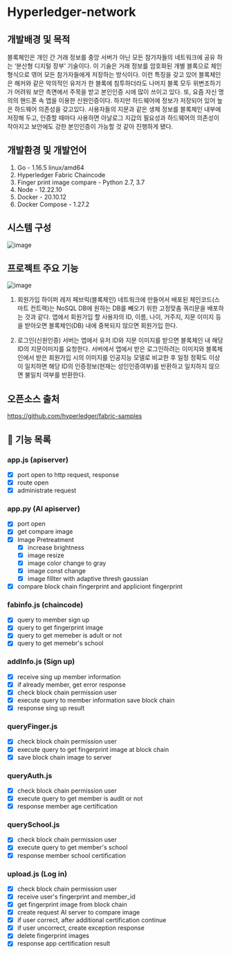 # Hyperledger-network

## 개발배경 및 목적
블록체인은 개인 간 거래 정보를 중앙 서버가 아닌 모든 참가자들의 네트워크에 공유 하는 ‘분산형 디지털 장부’ 기술이다.
이 기술은 거래 정보를 암호화된 개별 블록으로 체인형식으로 엮어 모든 참가자들에게 저장하는 방식이다.
이런 특징을 갖고 있어 블록체인은 해커와 같은 악의적인 유저가 한 블록에 침투하더라도 나머지 블록 모두 위변조하기가 어려워 보안 측면에서 주목을 받고 본인인증 시에 많이 쓰이고 있다.
또, 요즘 자신 명의의 핸드폰 속 앱을 이용한 신원인증이다. 하지만 하드웨어에 정보가 저장되어 있어 높은 하드웨어 의존성을 갖고있다. 사용자들의 지문과 같은 생체 정보를 블록체인 내부에 저장해 두고, 인증할 때마다 사용하면 아날로그 지갑의 필요성과 하드웨어의 의존성이 작아지고 보안에도 강한 본인인증이 가능할 것 같아 진행하게 됐다.


## 개발환경 및 개발언어
1. Go - 1.16.5 linux/amd64
2. Hyperledger Fabric Chaincode 
3. Finger print image compare  - Python 2.7, 3.7
4. Node - 12.22.10
5. Docker - 20.10.12
6. Docker Compose - 1.27.2

## 시스템 구성
![image](https://user-images.githubusercontent.com/76714219/190954793-6fc688dc-6f1c-4379-8eae-66621eef6f94.png)


## 프로젝트 주요 기능
![image](https://user-images.githubusercontent.com/76714219/190954950-3d1f7681-fbf6-4059-9f20-7c3044eb9412.png)

1. 회원가입
하이퍼 레저 페브릭(블록체인) 네트워크에 만들어서 배포된 체인코드(스마트 컨트랙)는 NoSQL DB에 원하는 DB를 빼오기 위한 고정맞춤 쿼리문을 배포하는 것과 같다. 앱에서 회원가입 할 사용자의 ID, 이름, 나이, 거주지, 지문 이미지 등을 받아오면 블록체인(DB) 내에 중복되지 않으면 회원가입 한다.

2. 로그인(신원인증)
서버는 앱에서 유저 ID와 지문 이미지를 받으면 블록체인 내 해당 ID의 지문이미지를 요청한다. 서버에서 앱에서 받은 로그인하려는 이미지와 블록체인에서 받은 회원가입 시의 이미지를 인공지능 모델로 비교한 후 일정 정확도 이상이 일치하면 해당 ID의 인증정보(현재는 성인인증여부)를 반환하고 일치하지 않으면 불일치 여부를 반환한다.


## 오픈소스 출처
https://github.com/hyperledger/fabric-samples

## 🚀 기능 목록
### app.js (apiserver)
- [x] port open to http request, response
- [x] route open
- [x] administrate request
### app.py (AI apiserver)
- [x] port open
- [x] get compare image
- [x] Image Pretreatment
    - [x] increase brightness
    - [x] image resize
    - [x] image color change to gray
    - [x] image const change
    - [x] image fillter with adaptive thresh gaussian
- [x] compare block chain fingerprint and appliciont fingerprint
### fabinfo.js (chaincode)
- [x] query to member sign up 
- [x] query to get fingerprint image
- [x] query to get memeber is adult or not
- [x] query to get memebr's school
### addInfo.js (Sign up)
- [x] receive sing up member information
- [x] if already member, get error response
- [x] check block chain permission user
- [x] execute query to member information save block chain
- [x] response sing up result
### queryFinger.js
- [x] check block chain permission user
- [x] execute query to get fingerprint image at block chain
- [x] save block chain image to server
### queryAuth.js
- [x] check block chain permission user
- [x] execute query to get member is audlt or not
- [x] response member age certification
### querySchool.js
- [x] check block chain permission user
- [x] execute query to get member's school
- [x] response member school certification
### upload.js (Log in)
- [x] check block chain permission user
- [x] receive user's fingerprint and member_id
- [x] get fingerprint image from block chain 
- [x] create request AI server to compare image
- [x] if user correct, after additional certification continue
- [x] if user uncorrect, create exception response
- [x] delete fingerprint images
- [x] response app certification result